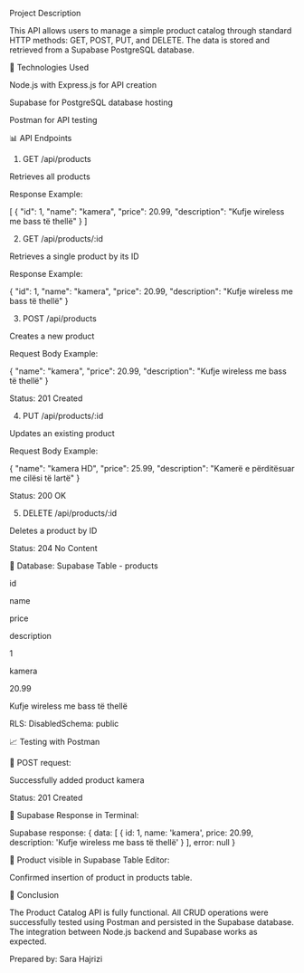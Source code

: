 Project Description

This API allows users to manage a simple product catalog through standard HTTP methods: GET, POST, PUT, and DELETE. The data is stored and retrieved from a Supabase PostgreSQL database.

🧰 Technologies Used

Node.js with Express.js for API creation

Supabase for PostgreSQL database hosting

Postman for API testing

📊 API Endpoints

1. GET /api/products

Retrieves all products

Response Example:

[
  {
    "id": 1,
    "name": "kamera",
    "price": 20.99,
    "description": "Kufje wireless me bass të thellë"
  }
]

2. GET /api/products/:id

Retrieves a single product by its ID

Response Example:

{
  "id": 1,
  "name": "kamera",
  "price": 20.99,
  "description": "Kufje wireless me bass të thellë"
}

3. POST /api/products

Creates a new product

Request Body Example:

{
  "name": "kamera",
  "price": 20.99,
  "description": "Kufje wireless me bass të thellë"
}

Status: 201 Created

4. PUT /api/products/:id

Updates an existing product

Request Body Example:

{
  "name": "kamera HD",
  "price": 25.99,
  "description": "Kamerë e përditësuar me cilësi të lartë"
}

Status: 200 OK

5. DELETE /api/products/:id

Deletes a product by ID

Status: 204 No Content

📁 Database: Supabase Table - products

id

name

price

description

1

kamera

20.99

Kufje wireless me bass të thellë

RLS: DisabledSchema: public

📈 Testing with Postman

🔹 POST request:

Successfully added product kamera

Status: 201 Created

🔹 Supabase Response in Terminal:

Supabase response: {
  data: [ { id: 1, name: 'kamera', price: 20.99, description: 'Kufje wireless me bass të thellë' } ],
  error: null
}

🔹 Product visible in Supabase Table Editor:

Confirmed insertion of product in products table.

🔼 Conclusion

The Product Catalog API is fully functional. All CRUD operations were successfully tested using Postman and persisted in the Supabase database. The integration between Node.js backend and Supabase works as expected.

Prepared by: Sara Hajrizi

